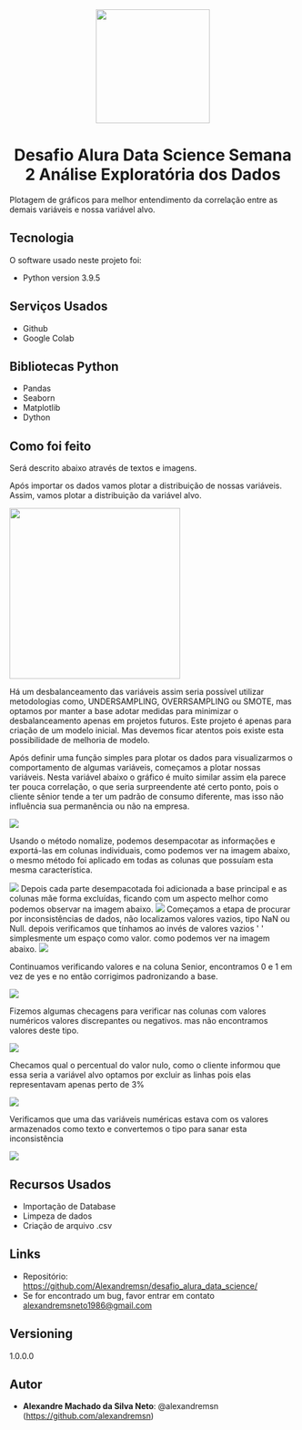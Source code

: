 <div align="center">
<img src="images/pngwing.com.png" width=200>

# Desafio Alura Data Science Semana 2 Análise Exploratória dos Dados
<div align="left">
Plotagem de gráficos para melhor entendimento da correlação entre as demais variáveis e nossa variável alvo.
 
## Tecnologia

O software  usado neste projeto foi:

* Python version  3.9.5

## Serviços Usados

* Github
* Google Colab

## Bibliotecas Python

* Pandas
* Seaborn
* Matplotlib
* Dython

## Como foi feito

Será descrito abaixo através de textos e imagens.

Após importar os dados vamos plotar a distribuição de nossas variáveis. Assim, vamos plotar a distribuição da variável alvo.


<img src="images/img_001.png" width=300>

Há um desbalanceamento das variáveis assim seria possível utilizar metodologias como, UNDERSAMPLING,  OVERRSAMPLING ou SMOTE, mas optamos por manter a base adotar medidas para minimizar o desbalanceamento apenas em projetos futuros. Este projeto é apenas para criação de um modelo inicial. Mas devemos ficar atentos pois existe esta possibilidade de melhoria de modelo.
 
Após definir uma função simples para plotar os dados para visualizarmos o comportamento de algumas variáveis, começamos a plotar nossas variáveis.
Nesta variável abaixo o gráfico é muito similar assim ela parece ter pouca correlação, o que seria surpreendente até certo ponto, pois o cliente sênior tende a ter um padrão de consumo diferente, mas isso não influência sua permanência ou não na empresa.
 
<img src="images/comparativo maior 65.png">

Usando o método nomalize, podemos desempacotar as informações e exportá-las em colunas individuais, como podemos ver na imagem abaixo, o mesmo método foi aplicado em todas as colunas que possuíam esta mesma característica.

<img src="images/comparativo meses contrato.png">
Depois cada parte desempacotada foi adicionada a base principal e as colunas mãe forma excluídas, ficando com um aspecto melhor como podemos observar na imagem abaixo.

<img src="images/comparativo gasto mensal.png">
Começamos a etapa de procurar por inconsistências de dados, não localizamos valores vazios, tipo NaN ou Null.
depois verificamos que tínhamos ao invés de valores vazios ' ' simplesmente um espaço como valor. como podemos ver na imagem abaixo.

<img src="images/heat_map.png">
 
 Continuamos verificando valores e na coluna Senior, encontramos 0 e 1 em vez de yes e no então corrigimos padronizando a base.

<img src="images/churn_yes.png">

 Fizemos algumas checagens para verificar nas colunas com valores numéricos valores discrepantes ou negativos.
 mas não encontramos valores deste tipo.

<img src="images/churn_no.png">

Checamos qual o percentual do valor nulo, como o cliente informou que essa seria a variável alvo optamos por excluir as linhas pois elas representavam apenas perto de 3%

<img src="images/comparativo tipo contrato.png">

Verificamos que uma das variáveis numéricas estava com os valores armazenados como texto e convertemos o tipo para sanar esta inconsistência

<img src="comparativo internet.png">




## Recursos Usados

  - Importação de Database
  - Limpeza de dados
  - Criação de arquivo .csv
  

## Links

  - Repositório: https://github.com/Alexandremsn/desafio_alura_data_science/
  - Se for encontrado um bug, favor entrar em contato alexandremsneto1986@gmail.com


## Versioning

1.0.0.0


## Autor

* **Alexandre Machado da Silva Neto**: @alexandremsn (https://github.com/alexandremsn)
